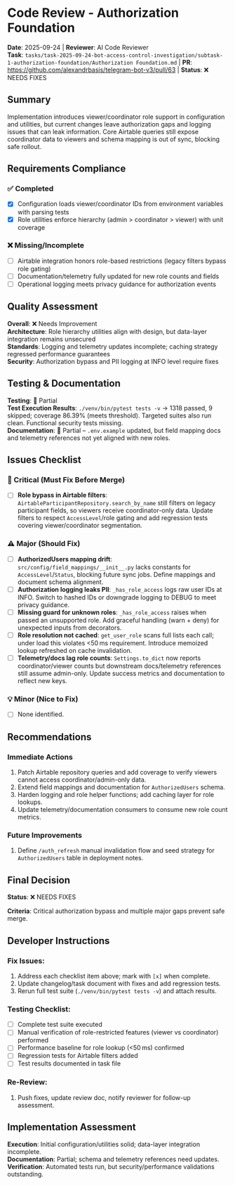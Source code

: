 # Code Review - Authorization Foundation

**Date**: 2025-09-24 | **Reviewer**: AI Code Reviewer  
**Task**: `tasks/task-2025-09-24-bot-access-control-investigation/subtask-1-authorization-foundation/Authorization Foundation.md` | **PR**: https://github.com/alexandrbasis/telegram-bot-v3/pull/63 | **Status**: ❌ NEEDS FIXES

## Summary
Implementation introduces viewer/coordinator role support in configuration and utilities, but current changes leave authorization gaps and logging issues that can leak information. Core Airtable queries still expose coordinator data to viewers and schema mapping is out of sync, blocking safe rollout.

## Requirements Compliance
### ✅ Completed
- [x] Configuration loads viewer/coordinator IDs from environment variables with parsing tests
- [x] Role utilities enforce hierarchy (admin > coordinator > viewer) with unit coverage

### ❌ Missing/Incomplete
- [ ] Airtable integration honors role-based restrictions (legacy filters bypass role gating)
- [ ] Documentation/telemetry fully updated for new role counts and fields
- [ ] Operational logging meets privacy guidance for authorization events

## Quality Assessment
**Overall**: ❌ Needs Improvement  
**Architecture**: Role hierarchy utilities align with design, but data-layer integration remains unsecured  
**Standards**: Logging and telemetry updates incomplete; caching strategy regressed performance guarantees  
**Security**: Authorization bypass and PII logging at INFO level require fixes

## Testing & Documentation
**Testing**: 🔄 Partial  
**Test Execution Results**: `./venv/bin/pytest tests -v` → 1318 passed, 9 skipped; coverage 86.39% (meets threshold). Targeted suites also run clean. Functional security tests missing.  
**Documentation**: 🔄 Partial – `.env.example` updated, but field mapping docs and telemetry references not yet aligned with new roles.

## Issues Checklist

### 🚨 Critical (Must Fix Before Merge)
- [ ] **Role bypass in Airtable filters**: `AirtableParticipantRepository.search_by_name` still filters on legacy participant fields, so viewers receive coordinator-only data. Update filters to respect `AccessLevel`/role gating and add regression tests covering viewer/coordinator segmentation.

### ⚠️ Major (Should Fix)
- [ ] **AuthorizedUsers mapping drift**: `src/config/field_mappings/__init__.py` lacks constants for `AccessLevel`/`Status`, blocking future sync jobs. Define mappings and document schema alignment.
- [ ] **Authorization logging leaks PII**: `_has_role_access` logs raw user IDs at INFO. Switch to hashed IDs or downgrade logging to DEBUG to meet privacy guidance.
- [ ] **Missing guard for unknown roles**: `_has_role_access` raises when passed an unsupported role. Add graceful handling (warn + deny) for unexpected inputs from decorators.
- [ ] **Role resolution not cached**: `get_user_role` scans full lists each call; under load this violates <50 ms requirement. Introduce memoized lookup refreshed on cache invalidation.
- [ ] **Telemetry/docs lag role counts**: `Settings.to_dict` now reports coordinator/viewer counts but downstream docs/telemetry references still assume admin-only. Update success metrics and documentation to reflect new keys.

### 💡 Minor (Nice to Fix)
- [ ] None identified.

## Recommendations
### Immediate Actions
1. Patch Airtable repository queries and add coverage to verify viewers cannot access coordinator/admin-only data.
2. Extend field mappings and documentation for `AuthorizedUsers` schema.
3. Harden logging and role helper functions; add caching layer for role lookups.
4. Update telemetry/documentation consumers to consume new role count metrics.

### Future Improvements
1. Define `/auth_refresh` manual invalidation flow and seed strategy for `AuthorizedUsers` table in deployment notes.

## Final Decision
**Status**: ❌ NEEDS FIXES

**Criteria**: Critical authorization bypass and multiple major gaps prevent safe merge.

## Developer Instructions
### Fix Issues:
1. Address each checklist item above; mark with `[x]` when complete.
2. Update changelog/task document with fixes and add regression tests.
3. Rerun full test suite (`./venv/bin/pytest tests -v`) and attach results.

### Testing Checklist:
- [ ] Complete test suite executed
- [ ] Manual verification of role-restricted features (viewer vs coordinator) performed
- [ ] Performance baseline for role lookup (<50 ms) confirmed
- [ ] Regression tests for Airtable filters added
- [ ] Test results documented in task file

### Re-Review:
1. Push fixes, update review doc, notify reviewer for follow-up assessment.

## Implementation Assessment
**Execution**: Initial configuration/utilities solid; data-layer integration incomplete.  
**Documentation**: Partial; schema and telemetry references need updates.  
**Verification**: Automated tests run, but security/performance validations outstanding.
